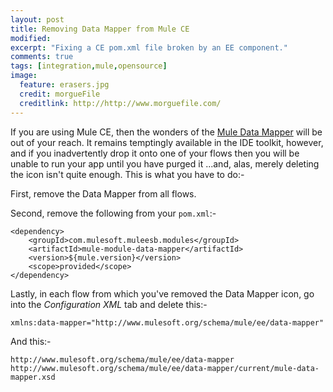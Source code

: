 ```yaml
---
layout: post
title: Removing Data Mapper from Mule CE
modified:
excerpt: "Fixing a CE pom.xml file broken by an EE component."
comments: true
tags: [integration,mule,opensource]
image:
  feature: erasers.jpg
  credit: morgueFile
  creditlink: http://http://www.morguefile.com/
---
```


If you are using Mule CE, then the wonders of the [Mule Data Mapper][MuleDataMapper] will be out of your reach.  It remains temptingly available in the IDE toolkit, however, and if you inadvertently drop it onto one of your flows then you will be unable to run your app until you have purged it ...and, alas, merely deleting the icon isn't quite enough.  This is what you have to do:-

First, remove the Data Mapper from all flows.

Second, remove the following from your `pom.xml`:-

    <dependency>
        <groupId>com.mulesoft.muleesb.modules</groupId>
        <artifactId>mule-module-data-mapper</artifactId>
        <version>${mule.version}</version>
        <scope>provided</scope>
    </dependency>

Lastly, in each flow from which you've removed the Data Mapper icon, go into the *Configuration XML* tab and delete this:-

    xmlns:data-mapper="http://www.mulesoft.org/schema/mule/ee/data-mapper"

And this:-

    http://www.mulesoft.org/schema/mule/ee/data-mapper http://www.mulesoft.org/schema/mule/ee/data-mapper/current/mule-data-mapper.xsd



[MuleDataMapper]: http://www.mulesoft.org/documentation/display/current/Datamapper+User+Guide+and+Reference